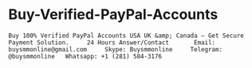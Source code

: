 # Buy-Verified-PayPal-Accounts
    Buy 100% Verified PayPal Accounts USA UK &amp; Canada – Get Secure Payment Solution.     24 Hours Answer/Contact       Email: buysmmonline@gmail.com     Skype: Buysmmonline     Telegram: @buysmmonline   Whatsapp: +1 (281) 584-3176
